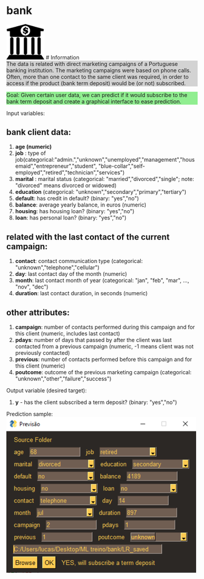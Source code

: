 # bank
<img src='img/bank.png' width='100'>
# Information
<div style="background-color:lightgrey;">
The data is related with direct marketing campaigns of a Portuguese banking institution. 
The marketing campaigns were based on phone calls. Often, more than one contact to the same client was required, 
in order to access if the product (bank term deposit) would be (or not) subscribed.
</div>
<p></p>
<div style='background-color:lightgreen;'>Goal: Given certain user data, we can predict if it would subscribe to the bank term deposit and create a graphical interface to ease prediction.</div>

Input variables:
## bank client data:
   <div>
    <ol>
       <li><strong>age (numeric)</strong> </li>
       <li><strong>job</strong> : type of job(categorical:"admin.","unknown","unemployed","management","housemaid","entrepreneur","student",
                                       "blue-collar","self-employed","retired","technician","services")</li> 
       <li><strong>marital</strong> : marital status (categorical: "married","divorced","single"; note: "divorced" means divorced or widowed)
       <li><strong>education</strong> (categorical: "unknown","secondary","primary","tertiary")</li>
       <li><strong>default</strong>: has credit in default? (binary: "yes","no")</li>
       <li><strong>balance</strong>: average yearly balance, in euros (numeric) </li>
       <li><strong>housing</strong>: has housing loan? (binary: "yes","no")</li>
       <li><strong>loan</strong>: has personal loan? (binary: "yes","no")</li>
    </ol>
   </div>
   
   ## related with the last contact of the current campaign:
   <ol>
      <li><strong>contact</strong>: contact communication type (categorical: "unknown","telephone","cellular")</li> 
      <li><strong>day</strong>: last contact day of the month (numeric)</li>
      <li><strong>month</strong>: last contact month of year (categorical: "jan", "feb", "mar", ..., "nov", "dec")</li>
      <li><strong>duration</strong>: last contact duration, in seconds (numeric)</li>
    </ol>
    
   ## other attributes:
   
   <ol>
      <li><strong>campaign</strong>: number of contacts performed during this campaign and for this client (numeric, includes last contact)</li>
      <li><strong>pdays</strong>: number of days that passed by after the client was last contacted from a previous campaign (numeric, -1 means client was not previously contacted)</li>
      <li><strong>previous</strong>: number of contacts performed before this campaign and for this client (numeric)</li>
      <li><strong>poutcome</strong>: outcome of the previous marketing campaign (categorical: "unknown","other","failure","success")</li>
</ol>
  Output variable (desired target):
  <ol>
      <li><strong>y</strong> - has the client subscribed a term deposit? (binary: "yes","no")</li>
  </ol>

  <div>Prediction sample:</div>
  <img src='img/prediction example.png' width='500'>
  
